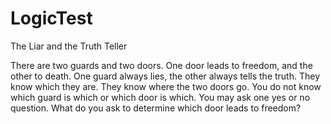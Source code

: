 # LogicTest
The Liar and the Truth Teller

There are two guards and two doors. One door leads to freedom, and the other to death. One guard always lies, the other always tells the truth. They know which they are. They know where the two doors go. You do not know which guard is which or which door is which. You may ask one yes or no question. What do you ask to determine which door leads to freedom?
